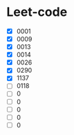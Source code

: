 # Leet-code

- [x] 0001
- [x] 0009
- [x] 0013
- [x] 0014
- [x] 0026
- [x] 0290
- [x] 1137
- [ ] 0118
- [ ] 0
- [ ] 0
- [ ] 0
- [ ] 0
- [ ] 0
